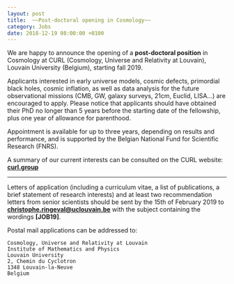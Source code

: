 ```yaml
---
layout: post
title:  ~~Post-doctoral opening in Cosmology~~
category: Jobs
date: 2018-12-19 08:00:00 +0100
---
```


We are happy to announce the opening of a **post-doctoral position** in
Cosmology at CURL (Cosmology, Universe and Relativity at Louvain),
Louvain University (Belgium), starting fall 2019.

Applicants interested in early universe models, cosmic defects,
primordial black holes, cosmic inflation, as well as data analysis for
the future observational missions (CMB, GW, galaxy surveys, 21cm,
Euclid, LISA...) are encouraged to apply. Please notice that
applicants should have obtained their PhD no longer than 5 years
before the starting date of the fellowship, plus one year of allowance
for parenthood.

Appointment is available for up to three years, depending on results
and performance, and is supported by the Belgian National Fund for
Scientific Research (FNRS).

A summary of our current interests can be consulted on the CURL
website: [**curl.group**](https://curl.group)

---

Letters of application (including a curriculum vitae, a list of
publications, a brief statement of research interests) and at least
two recommendation letters from senior scientists should be sent by
the 15th of February 2019 to **christophe.ringeval@uclouvain.be** with
the subject containing the wordings **[JOB19]**.

Postal mail applications can be addressed to:

```
Cosmology, Universe and Relativity at Louvain
Institute of Mathematics and Physics
Louvain University
2, Chemin du Cyclotron
1348 Louvain-la-Neuve
Belgium
```
